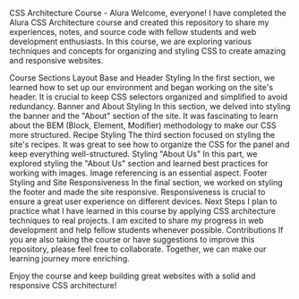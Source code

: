 CSS Architecture Course - Alura
Welcome, everyone! I have completed the Alura CSS Architecture course and created this repository to share my experiences, notes, and source code with fellow students and web development enthusiasts. In this course, we are exploring various techniques and concepts for organizing and styling CSS to create amazing and responsive websites.

Course Sections
Layout Base and Header Styling
In the first section, we learned how to set up our environment and began working on the site's header. It is crucial to keep CSS selectors organized and simplified to avoid redundancy.
Banner and About Styling
In this section, we delved into styling the banner and the "About" section of the site. It was fascinating to learn about the BEM (Block, Element, Modifier) methodology to make our CSS more structured.
Recipe Styling
The third section focused on styling the site's recipes. It was great to see how to organize the CSS for the panel and keep everything well-structured.
Styling "About Us"
In this part, we explored styling the "About Us" section and learned best practices for working with images. Image referencing is an essential aspect.
Footer Styling and Site Responsiveness
In the final section, we worked on styling the footer and made the site responsive. Responsiveness is crucial to ensure a great user experience on different devices.
Next Steps
I plan to practice what I have learned in this course by applying CSS architecture techniques to real projects.
I am excited to share my progress in web development and help fellow students whenever possible.
Contributions
If you are also taking the course or have suggestions to improve this repository, please feel free to collaborate. Together, we can make our learning journey more enriching.

Enjoy the course and keep building great websites with a solid and responsive CSS architecture!
